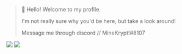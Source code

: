 > 👋 Hello! Welcome to my profile.
> 
> I'm not really sure why you'd be here, but take a look around!
>
> Message me through discord // MineKrypt!#8107

![ ](https://raw.githubusercontent.com/MineKrypt/stats/28481f444632c556ee75f757645e8de15ea8f28c/generated/overview.svg?token=AOYXFSIV2RRH5Y3ZZM5UZRLAQYBLO)
![ ](https://raw.githubusercontent.com/MineKrypt/stats/28481f444632c556ee75f757645e8de15ea8f28c/generated/languages.svg?token=AOYXFSMXG2TPLWSXQVUD4RLAQYBP2)
